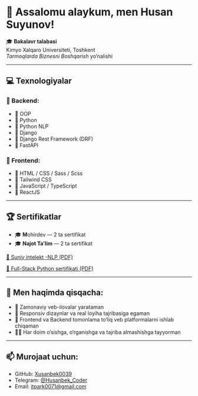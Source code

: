 # 👋 Assalomu alaykum, men Husan Suyunov!

🎓 **Bakalavr talabasi**  
Kimyo Xalqaro Universiteti, Toshkent  
*Tarmoqlarda Biznesni Boshqarish* yo‘nalishi

----------------------------------------------

## 💻 Texnologiyalar

### 🧠 Backend:
- 🔹 OOP
- 🔹 Python
- 🔹 Python NLP
- 🔹 Django
- 🔹 Django Rest Framework (DRF)
- 🔹 FastAPI

### 🎨 Frontend:
- 🔸 HTML / CSS / Sass / Scss
- 🔸 Tailwind CSS
- 🔸 JavaScript / TypeScript
- 🔸 ReactJS

----------------------------------------------

## 🏆 Sertifikatlar
- 🎓 **M**ohirdev — 2 ta sertifikat  
- 🎓 **Najot Ta'lim** — 2 ta sertifikat  

[📎 Suniy intelekt -NLP (PDF)](https://github.com/Xusanbek0039/Xusanbek0039/blob/main/NLP.pdf)

[📎 Full-Stack Python sertifikati (PDF)](https://github.com/Xusanbek0039/Xusanbek0039/blob/main/Full%20Stack%20Python.pdf)

----------------------------------------------

## 🌟 Men haqimda qisqacha:
- 🔧 Zamonaviy veb-ilovalar yarataman
- 📱 Responsiv dizaynlar va real loyiha tajribasiga egaman
- 🚀 Frontend va Backend tomonlama to‘liq veb platformalarni ishlab chiqaman
- 👨‍💻 Har doim o‘sishga, o‘rganishga va tajriba almashishga tayyorman

----------------------------------------------

## 📫 Murojaat uchun:
- GitHub: [Xusanbek0039](https://github.com/username)
- Telegram: [@Husanbek_Coder](https://t.me/husanbek_coder)
- Email: itpark0071@gmail.com

